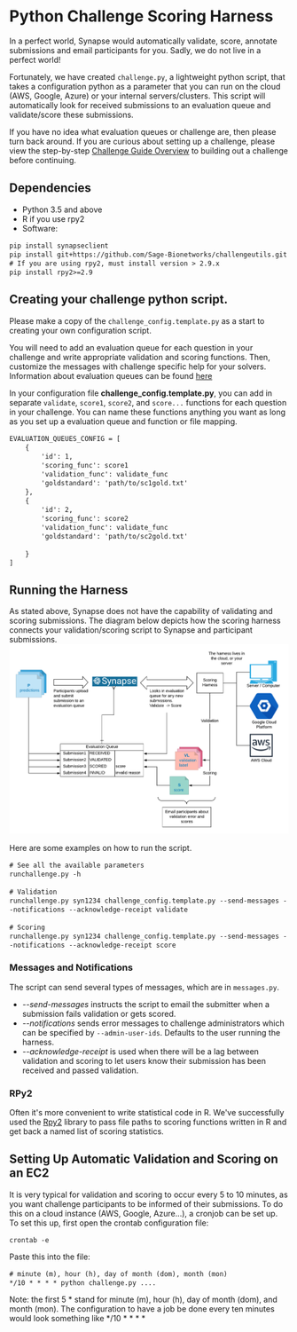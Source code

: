 Python Challenge Scoring Harness
================================

In a perfect world, Synapse would automatically validate, score, annotate submissions and email participants for you.  Sadly, we do not live in a perfect world! 

Fortunately, we have created `challenge.py`, a lightweight python script, that takes a configuration python as a parameter that you can run on the cloud (AWS, Google, Azure) or your internal servers/clusters.  This script will automatically look for received submissions to an evaluation queue and validate/score these submissions.

If you have no idea what evaluation queues or challenge are, then please turn back around.  If you are curious about setting up a challenge, please view the step-by-step [Challenge Guide Overview](https://docs.synapse.org/articles/challenge_administration.html) to building out a challenge before continuing. 


## Dependencies

* Python 3.5 and above
* R if you use rpy2
* Software:
```
pip install synapseclient
pip install git+https://github.com/Sage-Bionetworks/challengeutils.git
# If you are using rpy2, must install version > 2.9.x
pip install rpy2>=2.9
```

## Creating your challenge python script.

Please make a copy of the `challenge_config.template.py` as a start to creating your own configuration script.

You will need to add an evaluation queue for each question in your challenge and write appropriate validation and scoring functions. Then, customize the messages with challenge specific help for your solvers.  Information about evaluation queues can be found [here](https://docs.synapse.org/articles/evaluation_queues.html)

In your configuration file **challenge_config.template.py**, you can add in separate `validate`, `score1`, `score2`, and `score...` functions for each question in your challenge.  You can name these functions anything you want as long as you set up a evaluation queue and function or file mapping.  
```
EVALUATION_QUEUES_CONFIG = [
    {
        'id': 1,
        'scoring_func': score1
        'validation_func': validate_func
        'goldstandard': 'path/to/sc1gold.txt'
    },
    {
        'id': 2,
        'scoring_func': score2
        'validation_func': validate_func
        'goldstandard': 'path/to/sc2gold.txt'

    }
]
```

## Running the Harness

As stated above, Synapse does not have the capability of validating and scoring submissions.  The diagram below depicts how the scoring harness connects your validation/scoring script to Synapse and participant submissions. ![how_it_works](scoring_harness.png)

Here are some examples on how to run the script.

```
# See all the available parameters
runchallenge.py -h

# Validation
runchallenge.py syn1234 challenge_config.template.py --send-messages --notifications --acknowledge-receipt validate

# Scoring
runchallenge.py syn1234 challenge_config.template.py --send-messages --notifications --acknowledge-receipt score

```


### Messages and Notifications

The script can send several types of messages, which are in `messages.py`. 

* *--send-messages* instructs the script to email the submitter when a submission fails validation or gets scored.
* *--notifications* sends error messages to challenge administrators which can be specified by `--admin-user-ids`. Defaults to the user running the harness.
* *--acknowledge-receipt* is used when there will be a lag between validation and scoring to let users know their submission has been received and passed validation.


### RPy2

Often it's more convenient to write statistical code in R. We've successfully used the [Rpy2](https://rpy2.bitbucket.io/) library to pass file paths to scoring functions written in R and get back a named list of scoring statistics. 

## Setting Up Automatic Validation and Scoring on an EC2

It is very typical for validation and scoring to occur every 5 to 10 minutes, as you want challenge participants to be informed of their submissions.  To do this on a cloud instance (AWS, Google, Azure...), a cronjob can be set up.  To set this up, first open the crontab configuration file:

	crontab -e

Paste this into the file:

	# minute (m), hour (h), day of month (dom), month (mon)                      
	*/10 * * * * python challenge.py ....

Note: the first 5 * stand for minute (m), hour (h), day of month (dom), and month (mon). The configuration to have a job be done every ten minutes would look something like */10 * * * *
